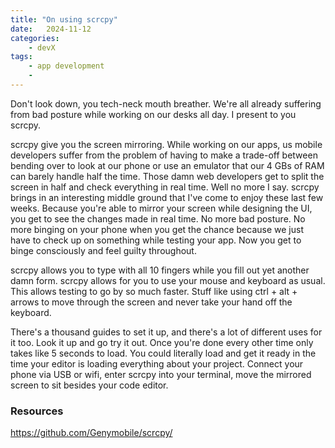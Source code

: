 ```yaml
---
title: "On using scrcpy"
date:   2024-11-12 
categories:
    - devX
tags:
    - app development
    - 
---
```


Don't look down, you tech-neck mouth breather. We're all already suffering from bad posture while working on our desks all day. I present to you scrcpy.

scrcpy give you the screen mirroring. While working on our apps, us mobile developers suffer from the problem of having to make a trade-off between bending over to look at our phone or use an emulator that our 4 GBs of RAM can barely handle half the time. Those damn web developers get to split the screen in half and check everything in real time. Well no more I say. scrcpy brings in an interesting middle ground that I've come to enjoy these last few weeks. Because you're able to mirror your screen while designing the UI, you get to see the changes made in real time. No more bad posture. No more binging on your phone when you get the chance because we just have to check up on something while testing your app. Now you get to binge consciously and feel guilty throughout. 

scrcpy allows you to type with all 10 fingers while you fill out yet another damn form. scrcpy allows for you to use your mouse and keyboard as usual. This allows testing to go by so much faster. Stuff like using ctrl + alt + arrows to move through the screen and never take your hand off the keyboard.

There's a thousand guides to set it up, and there's a lot of different uses for it too. Look it up and go try it out. Once you're done every other time only takes like 5 seconds to load. You could literally load and get it ready in the time your editor is loading everything about your project. Connect your phone via USB or wifi, enter scrcpy into your terminal, move the mirrored screen to sit besides your code editor. 


### Resources

https://github.com/Genymobile/scrcpy/
